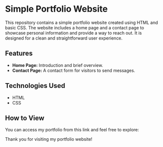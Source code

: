 # Simple Portfolio Website

This repository contains a simple portfolio website created using HTML and basic CSS. The website includes a home page and a contact page to showcase personal information and provide a way to reach out. It is designed for a clean and straightforward user experience.

## Features

- **Home Page:** Introduction and brief overview.
- **Contact Page:** A contact form for visitors to send messages.

## Technologies Used

- HTML
- CSS

## How to View

You can access my portfolio from this link and feel free to explore:

Thank you for visiting my portfolio website!
